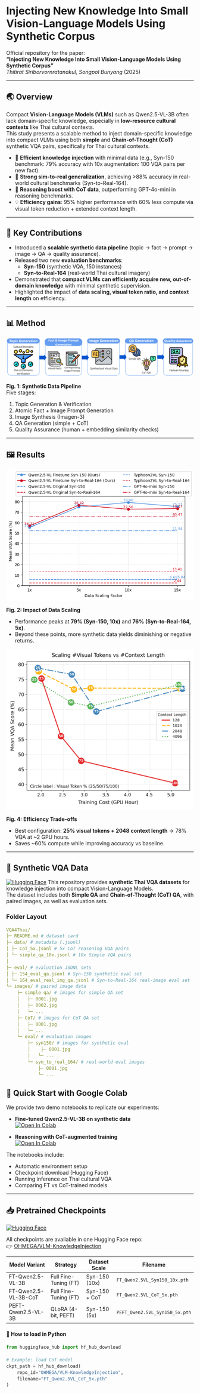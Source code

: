 # Injecting New Knowledge Into Small Vision-Language Models Using Synthetic Corpus

Official repository for the paper:  
**“Injecting New Knowledge Into Small Vision-Language Models Using Synthetic Corpus”**  
*Thitirat Siriborvornratanakul, Songpol Bunyang* (2025)

---

## 🌏 Overview

Compact **Vision-Language Models (VLMs)** such as Qwen2.5-VL-3B often lack domain-specific knowledge, especially in **low-resource cultural contexts** like  Thai cultural contexts.  
This study presents a scalable method to inject domain-specific knowledge into compact VLMs using both **simple** and **Chain-of-Thought (CoT)** synthetic VQA pairs, specifically for Thai cultural contexts.

- 🚀 **Efficient knowledge injection** with minimal data (e.g., Syn-150 benchmark: 79% accuracy with 10x augmentation: 100 VQA pairs per new fact).  
- 🌉 **Strong sim-to-real generalization**, achieving >88% accuracy in real-world cultural benchmarks (Syn-to-Real-164).  
- 🧠 **Reasoning boost with CoT data**, outperforming GPT-4o-mini in reasoning benchmarks.  
- 💡 **Efficiency gains**: 95% higher performance with 60% less compute via visual token reduction + extended context length.  

---

## 🔑 Key Contributions

- Introduced a **scalable synthetic data pipeline** (topic → fact → prompt → image → QA → quality assurance).  
- Released two new **evaluation benchmarks**:  
  - **Syn-150** (synthetic VQA, 150 instances)  
  - **Syn-to-Real-164** (real-world Thai cultural imagery)  
- Demonstrated that **compact VLMs can efficiently acquire new, out-of-domain knowledge** with minimal synthetic supervision.  
- Highlighted the impact of **data scaling, visual token ratio, and context length** on efficiency.  

---

## 📊 Method

<p align="center">
  <img src="Figure1.jpg" />
</p>

**Fig. 1: Synthetic Data Pipeline**  
Five stages:  
1. Topic Generation & Verification  
2. Atomic Fact + Image Prompt Generation  
3. Image Synthesis (Imagen-3)  
4. QA Generation (simple + CoT)  
5. Quality Assurance (human + embedding similarity checks)  

---

## 🖼️ Results

<p align="center">
  <img src="Figure2.jpg" />
</p>

**Fig. 2: Impact of Data Scaling**  
- Performance peaks at **79% (Syn-150, 10x)** and **76% (Syn-to-Real-164, 5x)**.  
- Beyond these points, more synthetic data yields diminishing or negative returns.  

<p align="center">
  <img src="Figure3.jpg"/>
</p>

**Fig. 4: Efficiency Trade-offs**  
- Best configuration: **25% visual tokens + 2048 context length** → 78% VQA at ~2 GPU hours.  
- Saves ~60% compute while improving accuracy vs baseline.  

---

## 📂 Synthetic VQA Data

[![Hugging Face](https://img.shields.io/badge/🤗%20Hugging%20Face-Datasets%20-yellow.svg)](https://huggingface.co/datasets/OHMEGA/VQA4Thai)
This repository provides **synthetic Thai VQA datasets** for knowledge injection into compact Vision-Language Models.  
The dataset includes both **Simple QA** and **Chain-of-Thought (CoT) QA**, with paired images, as well as evaluation sets.  

### Folder Layout
```yaml 
VQA4Thai/
├─ README.md # dataset card
├─ data/ # metadata (.jsonl)
│ ├─ CoT_5x.jsonl # 5x CoT reasoning VQA pairs
│ └─ simple_qa_10x.jsonl # 10x Simple VQA pairs
│ 
├─ eval/ # evaluation JSONL sets
│ ├─ 154_eval_qa.jsonl # Syn-150 synthetic eval set
│ └─ 164_eval_real_img_qa.jsonl # Syn-to-Real-164 real-image eval set
└─ images/ # paired image data
    ├─ simple qa/ # images for simple QA set
    │   ├─ 0001.jpg
    │   ├─ 0002.jpg
    │   └─ ...
    ├─ CoT/ # images for CoT QA set
    │   ├─ 0001.jpg
    │   └─ ...
    └─ eval/ # evaluation images
        ├─ syn150/ # images for synthetic eval
        │    ├─ 0001.jpg
        │   └─ ...
        └─ syn_to_real_164/ # real-world eval images
            ├─ 0001.jpg
            └─ ...

```












## 🚀 Quick Start with Google Colab

We provide two demo notebooks to replicate our experiments:

- **Fine-tuned Qwen2.5-VL-3B on synthetic data**  
  <a href="https://colab.research.google.com/github/YOUR-USERNAME/vlm-knowledge-injection/blob/main/notebooks/FT_SyntheticVQA_Demo.ipynb">
    <img src="https://colab.research.google.com/assets/colab-badge.svg" alt="Open In Colab"/>
  </a>

- **Reasoning with CoT-augmented training**  
  <a href="https://colab.research.google.com/github/YOUR-USERNAME/vlm-knowledge-injection/blob/main/notebooks/CoT_VQA_Demo.ipynb">
    <img src="https://colab.research.google.com/assets/colab-badge.svg" alt="Open In Colab"/>
  </a>

The notebooks include:
- Automatic environment setup  
- Checkpoint download (Hugging Face)  
- Running inference on Thai cultural VQA  
- Comparing FT vs CoT-trained models  

---

## 📥 Pretrained Checkpoints

[![Hugging Face](https://img.shields.io/badge/🤗%20Hugging%20Face-Model%20Hub-yellow.svg)](https://huggingface.co/OHMEGA/VLM-KnowledgeInjection)

All checkpoints are available in one Hugging Face repo:  
👉 [OHMEGA/VLM-KnowledgeInjection](https://huggingface.co/OHMEGA/VLM-KnowledgeInjection)

| Model Variant        | Strategy                | Dataset Scale      | Filename |
|----------------------|-------------------------|-------------------|----------|
| FT-Qwen2.5-VL-3B     | Full Fine-Tuning (FT)   | Syn-150 (10x)     | `FT_Qwen2.5VL_Syn150_10x.pth` |
| FT-Qwen2.5-VL-3B-CoT | Full Fine-Tuning (FT)   | Syn-150 + CoT     | `FT_Qwen2.5VL_CoT_5x.pth` |
| PEFT-Qwen2.5-VL-3B   | QLoRA (4-bit, PEFT)     | Syn-150 (5x)      | `PEFT_Qwen2.5VL_Syn150_5x.pth` |

#### 📌 How to load in Python

```python
from huggingface_hub import hf_hub_download

# Example: load CoT model
ckpt_path = hf_hub_download(
    repo_id="OHMEGA/VLM-KnowledgeInjection",
    filename="FT_Qwen2.5VL_CoT_5x.pth"
)
```
